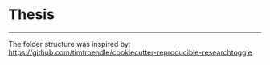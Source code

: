 # Thesis

----------------
The folder structure was inspired by: https://github.com/timtroendle/cookiecutter-reproducible-researchtoggle
